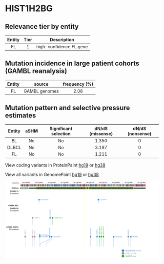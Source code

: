 # HIST1H2BG

## Relevance tier by entity

|Entity|Tier|Description            |
|:------:|:----:|-----------------------|
|FL    |1   |high-confidence FL gene|

## Mutation incidence in large patient cohorts (GAMBL reanalysis)

|Entity|source       |frequency (%)|
|:------:|:-------------:|:-------------:|
|FL    |GAMBL genomes|2.08         |

## Mutation pattern and selective pressure estimates

|Entity|aSHM|Significant selection|dN/dS (missense)|dN/dS (nonsense)|
|:------:|:----:|:---------------------:|:----------------:|:----------------:|
|BL    |No  |No                   |1.350           |0               |
|DLBCL |No  |No                   |3.197           |0               |
|FL    |No  |No                   |1.211           |0               |



View coding variants in ProteinPaint [hg19](https://morinlab.github.io/LLMPP/GAMBL/HIST1H2BG_protein.html)  or [hg38](https://morinlab.github.io/LLMPP/GAMBL/HIST1H2BG_protein_hg38.html)

View all variants in GenomePaint [hg19](https://morinlab.github.io/LLMPP/GAMBL/HIST1H2BG.html)  or [hg38](https://morinlab.github.io/LLMPP/GAMBL/HIST1H2BG_hg38.html)

![image](images/proteinpaint/HIST1H2BG.svg)
